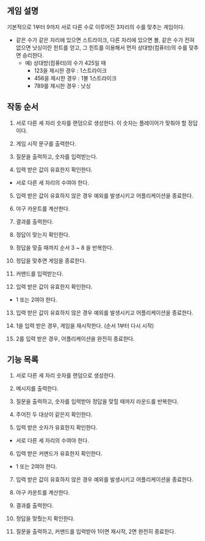 ## 게임 설명

기본적으로 1부터 9까지 서로 다른 수로 이루어진 3자리의 수를 맞추는 게임이다.

- 같은 수가 같은 자리에 있으면 스트라이크, 다른 자리에 있으면 볼, 같은 수가 전혀 없으면 낫싱이란 힌트를 얻고, 그 힌트를 이용해서 먼저 상대방(컴퓨터)의 수를 맞추면 승리한다.
  - 예) 상대방(컴퓨터)의 수가 425일 때
    - 123을 제시한 경우 : 1스트라이크
    - 456을 제시한 경우 : 1볼 1스트라이크
    - 789를 제시한 경우 : 낫싱

## 작동 순서

1. 서로 다른 세 자리 숫자를 랜덤으로 생성한다. 이 숫자는 플레이어가 맞춰야 할 정답이다.

2. 게임 시작 문구를 출력한다.

3. 질문을 출력하고, 숫자를 입력받는다.

4. 입력 받은 값이 유효한지 확인한다.

- 서로 다른 세 자리의 수여야 한다.

5. 입력 받은 값이 유효하지 않은 경우 예외를 발생시키고 어플리케이션을 종료한다.

6. 야구 카운트를 계산한다.

7. 결과를 출력한다.

8. 정답이 맞는지 확인한다.

9. 정답을 맞출 때까지 순서 3 ~ 8 을 반복한다.

10. 정답을 맞추면 게임을 종료한다.

11. 커맨드를 입력받는다.

12. 입력 받은 값이 유효한지 확인한다.

- 1 또는 2여야 한다.

13. 입력 받은 값이 유효하지 않은 경우 예외를 발생시키고 어플리케이션을 종료한다.

14. 1을 입력 받은 경우, 게임을 재시작한다. (순서 1부터 다시 시작)

15. 2를 입력 받은 경우, 어플리케이션을 완전히 종료한다.

## 기능 목록

1. 서로 다른 세 자리 숫자를 랜덤으로 생성한다.

2. 메시지를 출력한다.

3. 질문을 출력하고, 숫자를 입력받아 정답을 맞힐 때까지 라운드를 반복한다.

4. 주어진 두 대상이 같은지 확인한다.

5. 입력 받은 숫자가 유효한지 확인한다.

- 서로 다른 세 자리의 수여야 한다.

6. 입력 받은 커맨드가 유효한지 확인한다.

- 1 또는 2여야 한다.

7. 입력 받은 값이 유효하지 않은 경우 예외를 발생시키고 어플리케이션을 종료한다.

8. 야구 카운트를 계산한다.

9. 결과를 출력한다.

10. 정답을 맞췄는지 확인한다.

11. 질문을 출력하고, 커맨드를 입력받아 1이면 재시작, 2면 완전히 종료한다.
